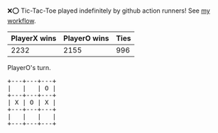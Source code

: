 :x::o: Tic-Tac-Toe played indefinitely by github action runners! See [my workflow](.github/workflows/play.yaml).

|PlayerX wins|PlayerO wins|Ties|
|-|-|-|
|2232|2155|996|

PlayerO's turn.

<pre>
+---+---+---+
|   |   | O |
+---+---+---+
| X | O | X |
+---+---+---+
|   |   |   |
+---+---+---+
</pre>